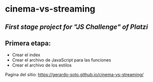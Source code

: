 # cinema-vs-streaming
## _First stage project for "JS Challenge" of Platzi_

## Primera etapa:
- Crear el index
- Crear el archivo de JavaScript para las funciones
- Crear el archivo de los estilos

Pagina del sitio:
https://gerardo-soto.github.io/cinema-vs-streaming/
